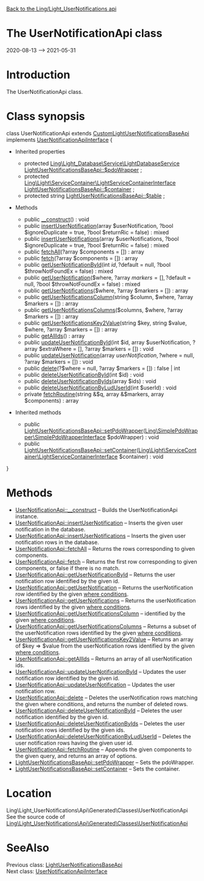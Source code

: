 [Back to the Ling/Light_UserNotifications api](https://github.com/lingtalfi/Light_UserNotifications/blob/master/doc/api/Ling/Light_UserNotifications.md)



The UserNotificationApi class
================
2020-08-13 --> 2021-05-31






Introduction
============

The UserNotificationApi class.



Class synopsis
==============


class <span class="pl-k">UserNotificationApi</span> extends [CustomLightUserNotificationsBaseApi](https://github.com/lingtalfi/Light_UserNotifications/blob/master/doc/api/Ling/Light_UserNotifications/Api/Custom/Classes/CustomLightUserNotificationsBaseApi.md) implements [UserNotificationApiInterface](https://github.com/lingtalfi/Light_UserNotifications/blob/master/doc/api/Ling/Light_UserNotifications/Api/Generated/Interfaces/UserNotificationApiInterface.md) {

- Inherited properties
    - protected [Ling\Light_Database\Service\LightDatabaseService](https://github.com/lingtalfi/Light_Database/blob/master/doc/api/Ling/Light_Database/Service/LightDatabaseService.md) [LightUserNotificationsBaseApi::$pdoWrapper](#property-pdoWrapper) ;
    - protected [Ling\Light\ServiceContainer\LightServiceContainerInterface](https://github.com/lingtalfi/Light/blob/master/doc/api/Ling/Light/ServiceContainer/LightServiceContainerInterface.md) [LightUserNotificationsBaseApi::$container](#property-container) ;
    - protected string [LightUserNotificationsBaseApi::$table](#property-table) ;

- Methods
    - public [__construct](https://github.com/lingtalfi/Light_UserNotifications/blob/master/doc/api/Ling/Light_UserNotifications/Api/Generated/Classes/UserNotificationApi/__construct.md)() : void
    - public [insertUserNotification](https://github.com/lingtalfi/Light_UserNotifications/blob/master/doc/api/Ling/Light_UserNotifications/Api/Generated/Classes/UserNotificationApi/insertUserNotification.md)(array $userNotification, ?bool $ignoreDuplicate = true, ?bool $returnRic = false) : mixed
    - public [insertUserNotifications](https://github.com/lingtalfi/Light_UserNotifications/blob/master/doc/api/Ling/Light_UserNotifications/Api/Generated/Classes/UserNotificationApi/insertUserNotifications.md)(array $userNotifications, ?bool $ignoreDuplicate = true, ?bool $returnRic = false) : mixed
    - public [fetchAll](https://github.com/lingtalfi/Light_UserNotifications/blob/master/doc/api/Ling/Light_UserNotifications/Api/Generated/Classes/UserNotificationApi/fetchAll.md)(?array $components = []) : array
    - public [fetch](https://github.com/lingtalfi/Light_UserNotifications/blob/master/doc/api/Ling/Light_UserNotifications/Api/Generated/Classes/UserNotificationApi/fetch.md)(?array $components = []) : array
    - public [getUserNotificationById](https://github.com/lingtalfi/Light_UserNotifications/blob/master/doc/api/Ling/Light_UserNotifications/Api/Generated/Classes/UserNotificationApi/getUserNotificationById.md)(int $id, ?$default = null, ?bool $throwNotFoundEx = false) : mixed
    - public [getUserNotification](https://github.com/lingtalfi/Light_UserNotifications/blob/master/doc/api/Ling/Light_UserNotifications/Api/Generated/Classes/UserNotificationApi/getUserNotification.md)($where, ?array $markers = [], ?$default = null, ?bool $throwNotFoundEx = false) : mixed
    - public [getUserNotifications](https://github.com/lingtalfi/Light_UserNotifications/blob/master/doc/api/Ling/Light_UserNotifications/Api/Generated/Classes/UserNotificationApi/getUserNotifications.md)($where, ?array $markers = []) : array
    - public [getUserNotificationsColumn](https://github.com/lingtalfi/Light_UserNotifications/blob/master/doc/api/Ling/Light_UserNotifications/Api/Generated/Classes/UserNotificationApi/getUserNotificationsColumn.md)(string $column, $where, ?array $markers = []) : array
    - public [getUserNotificationsColumns](https://github.com/lingtalfi/Light_UserNotifications/blob/master/doc/api/Ling/Light_UserNotifications/Api/Generated/Classes/UserNotificationApi/getUserNotificationsColumns.md)($columns, $where, ?array $markers = []) : array
    - public [getUserNotificationsKey2Value](https://github.com/lingtalfi/Light_UserNotifications/blob/master/doc/api/Ling/Light_UserNotifications/Api/Generated/Classes/UserNotificationApi/getUserNotificationsKey2Value.md)(string $key, string $value, $where, ?array $markers = []) : array
    - public [getAllIds](https://github.com/lingtalfi/Light_UserNotifications/blob/master/doc/api/Ling/Light_UserNotifications/Api/Generated/Classes/UserNotificationApi/getAllIds.md)() : array
    - public [updateUserNotificationById](https://github.com/lingtalfi/Light_UserNotifications/blob/master/doc/api/Ling/Light_UserNotifications/Api/Generated/Classes/UserNotificationApi/updateUserNotificationById.md)(int $id, array $userNotification, ?array $extraWhere = [], ?array $markers = []) : void
    - public [updateUserNotification](https://github.com/lingtalfi/Light_UserNotifications/blob/master/doc/api/Ling/Light_UserNotifications/Api/Generated/Classes/UserNotificationApi/updateUserNotification.md)(array $userNotification, ?$where = null, ?array $markers = []) : void
    - public [delete](https://github.com/lingtalfi/Light_UserNotifications/blob/master/doc/api/Ling/Light_UserNotifications/Api/Generated/Classes/UserNotificationApi/delete.md)(?$where = null, ?array $markers = []) : false | int
    - public [deleteUserNotificationById](https://github.com/lingtalfi/Light_UserNotifications/blob/master/doc/api/Ling/Light_UserNotifications/Api/Generated/Classes/UserNotificationApi/deleteUserNotificationById.md)(int $id) : void
    - public [deleteUserNotificationByIds](https://github.com/lingtalfi/Light_UserNotifications/blob/master/doc/api/Ling/Light_UserNotifications/Api/Generated/Classes/UserNotificationApi/deleteUserNotificationByIds.md)(array $ids) : void
    - public [deleteUserNotificationByLudUserId](https://github.com/lingtalfi/Light_UserNotifications/blob/master/doc/api/Ling/Light_UserNotifications/Api/Generated/Classes/UserNotificationApi/deleteUserNotificationByLudUserId.md)(int $userId) : void
    - private [fetchRoutine](https://github.com/lingtalfi/Light_UserNotifications/blob/master/doc/api/Ling/Light_UserNotifications/Api/Generated/Classes/UserNotificationApi/fetchRoutine.md)(string &$q, array &$markers, array $components) : array

- Inherited methods
    - public [LightUserNotificationsBaseApi::setPdoWrapper](https://github.com/lingtalfi/Light_UserNotifications/blob/master/doc/api/Ling/Light_UserNotifications/Api/Generated/Classes/LightUserNotificationsBaseApi/setPdoWrapper.md)([Ling\SimplePdoWrapper\SimplePdoWrapperInterface](https://github.com/lingtalfi/SimplePdoWrapper/blob/master/doc/api/Ling/SimplePdoWrapper/SimplePdoWrapperInterface.md) $pdoWrapper) : void
    - public [LightUserNotificationsBaseApi::setContainer](https://github.com/lingtalfi/Light_UserNotifications/blob/master/doc/api/Ling/Light_UserNotifications/Api/Generated/Classes/LightUserNotificationsBaseApi/setContainer.md)([Ling\Light\ServiceContainer\LightServiceContainerInterface](https://github.com/lingtalfi/Light/blob/master/doc/api/Ling/Light/ServiceContainer/LightServiceContainerInterface.md) $container) : void

}






Methods
==============

- [UserNotificationApi::__construct](https://github.com/lingtalfi/Light_UserNotifications/blob/master/doc/api/Ling/Light_UserNotifications/Api/Generated/Classes/UserNotificationApi/__construct.md) &ndash; Builds the UserNotificationApi instance.
- [UserNotificationApi::insertUserNotification](https://github.com/lingtalfi/Light_UserNotifications/blob/master/doc/api/Ling/Light_UserNotifications/Api/Generated/Classes/UserNotificationApi/insertUserNotification.md) &ndash; Inserts the given user notification in the database.
- [UserNotificationApi::insertUserNotifications](https://github.com/lingtalfi/Light_UserNotifications/blob/master/doc/api/Ling/Light_UserNotifications/Api/Generated/Classes/UserNotificationApi/insertUserNotifications.md) &ndash; Inserts the given user notification rows in the database.
- [UserNotificationApi::fetchAll](https://github.com/lingtalfi/Light_UserNotifications/blob/master/doc/api/Ling/Light_UserNotifications/Api/Generated/Classes/UserNotificationApi/fetchAll.md) &ndash; Returns the rows corresponding to given components.
- [UserNotificationApi::fetch](https://github.com/lingtalfi/Light_UserNotifications/blob/master/doc/api/Ling/Light_UserNotifications/Api/Generated/Classes/UserNotificationApi/fetch.md) &ndash; Returns the first row corresponding to given components, or false if there is no match.
- [UserNotificationApi::getUserNotificationById](https://github.com/lingtalfi/Light_UserNotifications/blob/master/doc/api/Ling/Light_UserNotifications/Api/Generated/Classes/UserNotificationApi/getUserNotificationById.md) &ndash; Returns the user notification row identified by the given id.
- [UserNotificationApi::getUserNotification](https://github.com/lingtalfi/Light_UserNotifications/blob/master/doc/api/Ling/Light_UserNotifications/Api/Generated/Classes/UserNotificationApi/getUserNotification.md) &ndash; Returns the userNotification row identified by the given [where conditions](https://github.com/lingtalfi/SimplePdoWrapper#the-where-conditions).
- [UserNotificationApi::getUserNotifications](https://github.com/lingtalfi/Light_UserNotifications/blob/master/doc/api/Ling/Light_UserNotifications/Api/Generated/Classes/UserNotificationApi/getUserNotifications.md) &ndash; Returns the userNotification rows identified by the given [where conditions](https://github.com/lingtalfi/SimplePdoWrapper#the-where-conditions).
- [UserNotificationApi::getUserNotificationsColumn](https://github.com/lingtalfi/Light_UserNotifications/blob/master/doc/api/Ling/Light_UserNotifications/Api/Generated/Classes/UserNotificationApi/getUserNotificationsColumn.md) &ndash; identified by the given [where conditions](https://github.com/lingtalfi/SimplePdoWrapper#the-where-conditions).
- [UserNotificationApi::getUserNotificationsColumns](https://github.com/lingtalfi/Light_UserNotifications/blob/master/doc/api/Ling/Light_UserNotifications/Api/Generated/Classes/UserNotificationApi/getUserNotificationsColumns.md) &ndash; Returns a subset of the userNotification rows identified by the given [where conditions](https://github.com/lingtalfi/SimplePdoWrapper#the-where-conditions).
- [UserNotificationApi::getUserNotificationsKey2Value](https://github.com/lingtalfi/Light_UserNotifications/blob/master/doc/api/Ling/Light_UserNotifications/Api/Generated/Classes/UserNotificationApi/getUserNotificationsKey2Value.md) &ndash; Returns an array of $key => $value from the userNotification rows identified by the given [where conditions](https://github.com/lingtalfi/SimplePdoWrapper#the-where-conditions).
- [UserNotificationApi::getAllIds](https://github.com/lingtalfi/Light_UserNotifications/blob/master/doc/api/Ling/Light_UserNotifications/Api/Generated/Classes/UserNotificationApi/getAllIds.md) &ndash; Returns an array of all userNotification ids.
- [UserNotificationApi::updateUserNotificationById](https://github.com/lingtalfi/Light_UserNotifications/blob/master/doc/api/Ling/Light_UserNotifications/Api/Generated/Classes/UserNotificationApi/updateUserNotificationById.md) &ndash; Updates the user notification row identified by the given id.
- [UserNotificationApi::updateUserNotification](https://github.com/lingtalfi/Light_UserNotifications/blob/master/doc/api/Ling/Light_UserNotifications/Api/Generated/Classes/UserNotificationApi/updateUserNotification.md) &ndash; Updates the user notification row.
- [UserNotificationApi::delete](https://github.com/lingtalfi/Light_UserNotifications/blob/master/doc/api/Ling/Light_UserNotifications/Api/Generated/Classes/UserNotificationApi/delete.md) &ndash; Deletes the userNotification rows matching the given where conditions, and returns the number of deleted rows.
- [UserNotificationApi::deleteUserNotificationById](https://github.com/lingtalfi/Light_UserNotifications/blob/master/doc/api/Ling/Light_UserNotifications/Api/Generated/Classes/UserNotificationApi/deleteUserNotificationById.md) &ndash; Deletes the user notification identified by the given id.
- [UserNotificationApi::deleteUserNotificationByIds](https://github.com/lingtalfi/Light_UserNotifications/blob/master/doc/api/Ling/Light_UserNotifications/Api/Generated/Classes/UserNotificationApi/deleteUserNotificationByIds.md) &ndash; Deletes the user notification rows identified by the given ids.
- [UserNotificationApi::deleteUserNotificationByLudUserId](https://github.com/lingtalfi/Light_UserNotifications/blob/master/doc/api/Ling/Light_UserNotifications/Api/Generated/Classes/UserNotificationApi/deleteUserNotificationByLudUserId.md) &ndash; Deletes the user notification rows having the given user id.
- [UserNotificationApi::fetchRoutine](https://github.com/lingtalfi/Light_UserNotifications/blob/master/doc/api/Ling/Light_UserNotifications/Api/Generated/Classes/UserNotificationApi/fetchRoutine.md) &ndash; Appends the given components to the given query, and returns an array of options.
- [LightUserNotificationsBaseApi::setPdoWrapper](https://github.com/lingtalfi/Light_UserNotifications/blob/master/doc/api/Ling/Light_UserNotifications/Api/Generated/Classes/LightUserNotificationsBaseApi/setPdoWrapper.md) &ndash; Sets the pdoWrapper.
- [LightUserNotificationsBaseApi::setContainer](https://github.com/lingtalfi/Light_UserNotifications/blob/master/doc/api/Ling/Light_UserNotifications/Api/Generated/Classes/LightUserNotificationsBaseApi/setContainer.md) &ndash; Sets the container.





Location
=============
Ling\Light_UserNotifications\Api\Generated\Classes\UserNotificationApi<br>
See the source code of [Ling\Light_UserNotifications\Api\Generated\Classes\UserNotificationApi](https://github.com/lingtalfi/Light_UserNotifications/blob/master/Api/Generated/Classes/UserNotificationApi.php)



SeeAlso
==============
Previous class: [LightUserNotificationsBaseApi](https://github.com/lingtalfi/Light_UserNotifications/blob/master/doc/api/Ling/Light_UserNotifications/Api/Generated/Classes/LightUserNotificationsBaseApi.md)<br>Next class: [UserNotificationApiInterface](https://github.com/lingtalfi/Light_UserNotifications/blob/master/doc/api/Ling/Light_UserNotifications/Api/Generated/Interfaces/UserNotificationApiInterface.md)<br>
